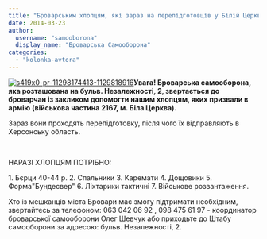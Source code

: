 ```yaml
---
title: "Броварським хлопцям, які зараз на перепідготовців у Білій Церкві, потрібна допомога"
date: 2014-03-23
author: 
  username: "samooborona"
  display_name: "Броварська Самооборона"
categories: 
  - "kolonka-avtora"
---
```


[![s419x0-pr-11298174413-1129818916](https://mpz.brovary.org/wp-content/uploads/2014/03/s419x0-pr-11298174413-1129818916.jpg)](https://mpz.brovary.org/wp-content/uploads/2014/03/s419x0-pr-11298174413-1129818916.jpg)**Увага! Броварська самооборона, яка розташована на бульв. Незалежності, 2, звертається до броварчан із закликом допомогти нашим хлопцям, яких призвали в армію (військова частина 2167, м. Біла Церква).**

Зараз вони проходять перепідготовку, після чого їх відправляють в Херсонську область.

 

НАРАЗІ ХЛОПЦЯМ ПОТРІБНО:

1\. Бєрци 40-44 р. 2. Спальники 3. Каремати 4. Дощовики 5. Форма"Бундесвер" 6. Ліхтарики тактичні 7. Військове розвантаження.

Хто із мешканців міста Бровари має змогу підтримати необхідним, звертайтесь за телефоном: 063 042 06 92 , 098 475 61 97 - координатор броварської самооборони Олег Шевчук або приходьте до Штабу самооборони за адресою: бульв. Незалежності, 2.
